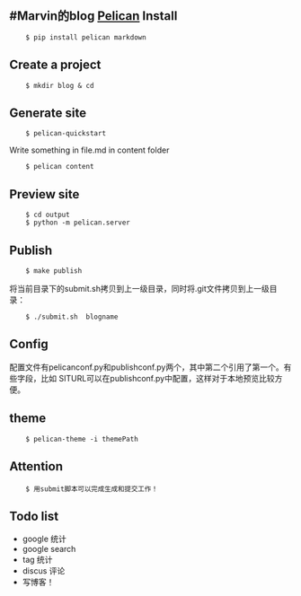 #Marvin的blog
[Pelican](http://docs.getpelican.com/en/3.6.0/quickstart.html)
Install
---

        $ pip install pelican markdown


Create a project
---

        $ mkdir blog & cd


Generate site
---

        $ pelican-quickstart
Write something in file.md in content folder

        $ pelican content
Preview site
---
        
        $ cd output
        $ python -m pelican.server
Publish        
---

        $ make publish
将当前目录下的submit.sh拷贝到上一级目录，同时将.git文件拷贝到上一级目录：

        $ ./submit.sh  blogname


Config
---
配置文件有pelicanconf.py和publishconf.py两个，其中第二个引用了第一个。有些字段，比如
SITURL可以在publishconf.py中配置，这样对于本地预览比较方便。

theme
---

        $ pelican-theme -i themePath 
Attention
---
        
        $ 用submit脚本可以完成生成和提交工作！
Todo list
---
+ google 统计
+ google search
+ tag 统计
+ discus 评论
+ 写博客！
